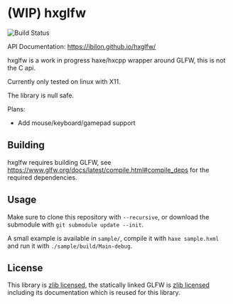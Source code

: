 # (WIP) hxglfw

![Build Status](https://github.com/ibilon/hxglfw/workflows/Main/badge.svg)

API Documentation: <https://ibilon.github.io/hxglfw/>

hxglfw is a work in progress haxe/hxcpp wrapper around GLFW, this is not the C api.

Currently only tested on linux with X11.

The library is null safe.

Plans:

* Add mouse/keyboard/gamepad support

## Building

hxglfw requires building GLFW, see <https://www.glfw.org/docs/latest/compile.html#compile_deps> for the required dependencies.

## Usage

Make sure to clone this repository with `--recursive`, or download the submodule with `git submodule update --init`.

A small example is available in `sample/`, compile it with `haxe sample.hxml` and run it with `./sample/build/Main-debug`.

## License

This library is [zlib licensed](https://github.com/ibilon/hxglfw/blob/LICENSE.md), the statically linked GLFW is [zlib licensed](https://github.com/glfw/glfw/blob/master/LICENSE.md) including its documentation which is reused for this library.
